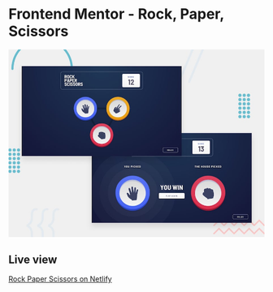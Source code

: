 # Frontend Mentor - Rock, Paper, Scissors

![Design preview for the Rock, Paper, Scissors coding challenge](./design/desktop-preview.jpg)

## Live view
[Rock Paper Scissors on Netlify](https://ephemeral-sorbet-73e65f.netlify.app/)
